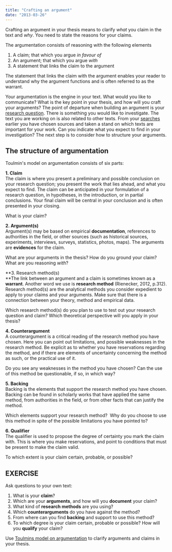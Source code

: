 ```yaml
---
title: "Crafting an argument"
date: "2013-03-26"
---
```


Crafting an argument in your thesis means to clarify _what_ you claim in the text and _why_. You need to state the reasons for your claims.

The argumentation consists of reasoning with the following elements

1. A claim; that which you argue _in favour of_
2. An argument; that which you argue _with_
3. A statement that links the claim to the argument

The statement that links the claim with the argument enables your reader to understand why the argument functions and is often referred to as the warrant.

Your argumentation is the engine in your text. What would you like to communicate? What is the key point in your thesis, and how will you craft your arguments? The point of departure when building an argument is your [research question](/skriving/struktur/a-argumenterere-i-egen-tekst/?p=881). There is something you would like to investigate. The text you are working on is also related to other texts. From your [searches](/en/searching/delve-deeply/) earlier you have chosen sources and taken a stand on which texts are important for your work. Can you indicate what you expect to find in your investigation? The next step is to consider how to structure your arguments.

## The structure of argumentation

Toulmin's model on argumentation consists of six parts:

**1\. Claim**  
The claim is where you present a preliminary and possible conclusion on your research question; you present the work that lies ahead, and what you expect to find. The claim can be anticipated in your formulation of a research question, in hypotheses, in the introduction, or in partial conclusions. Your final claim will be central in your conclusion and is often presented in your closing.

What is your claim?

**2\. Argument(s)**  
Argument(s) may be based on empirical **documentation**, references to authorities in the field, or other sources (such as historical sources, experiments, interviews, surveys, statistics, photos, maps). The arguments are **evidences** for the claim.

What are your arguments in the thesis? How do you ground your claim? What are you reasoning _with_?

**3\. Research method(s)  
**The link between an argument and a claim is sometimes known as a **warrant**. Another word we use is **research method** (Rienecker, 2012, p.312). Research method(s) are the analytical methods you consider expedient to apply to your claims and your arguments. Make sure that there is a connection between your theory, method and empirical data.

Which research method(s) do you plan to use to test out your research question and claim? Which theoretical perspective will you apply in your thesis?

**4\. Counterargument**  
A counterargument is a critical reading of the research method you have chosen. Here you can point out limitations, and possible weaknesses in the research method. Be explicit as to whether you have reservations regarding the method, and if there are elements of uncertainty concerning the method as such, or the practical use of it.

Do you see any weaknesses in the method you have chosen? Can the use of this method be questionable, if so, in which way?

**5\. Backing**  
Backing is the elements that support the research method you have chosen. Backing can be found in scholarly works that have applied the same method, from authorities in the field, or from other facts that can justify the method.

Which elements support your research method?  Why do you choose to use this method in spite of the possible limitations you have pointed to?

**6\. Qualifier**  
The qualifier is used to propose the degree of certainty you mark the claim with. This is where you make reservations, and point to conditions that must be present to make the claim valid.

To which extent is your claim certain, probable, or possible?

## EXERCISE

Ask questions to your own text:

1. What is your **claim**?
2. Which are your **arguments**, and how will you **document** your claim?
3. What kind of **research methods** are you using?
4. Which **counterarguments** do you have against the method?
5. From where can you find **backing** and support to use this method? 
6. To which degree is your claim certain, probable or possible? How will you **qualify** your claim?

Use [Toulmins model on argumentation](http://folk.uib.no/st10938/toulmin-owntext/argument.html) to clarify arguments and claims in your thesis.
